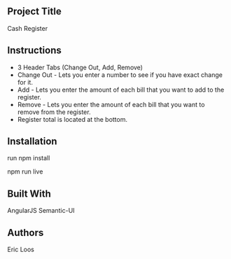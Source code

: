 

## Project Title

Cash Register

## Instructions
- 3 Header Tabs (Change Out, Add, Remove)
- Change Out - Lets you enter a number to see if you have exact change for it.
- Add - Lets you enter the amount of each bill that you want to add to the register.
- Remove - Lets you enter the amount of each bill that you want to remove from the register.
- Register total is located at the bottom.


## Installation

run npm install

npm run live


## Built With

AngularJS
Semantic-UI


## Authors

Eric Loos
